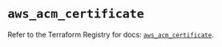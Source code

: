 # `aws_acm_certificate`

Refer to the Terraform Registry for docs: [`aws_acm_certificate`](https://registry.terraform.io/providers/hashicorp/aws/5.43.0/docs/resources/acm_certificate).
